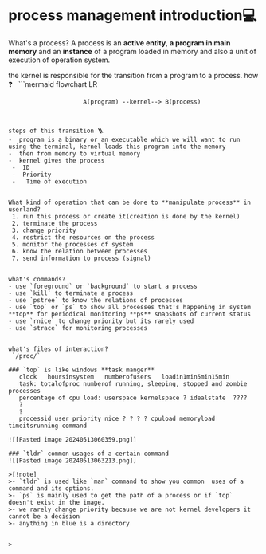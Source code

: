 # process management introduction💻

What's a process?
      A process is an **active entity**, **a program in main memory** and an **instance** of a program loaded in memory and also a unit of execution of operation system.
      
the kernel is responsible for the transition from a program to a process. how ❓
  ```mermaid
flowchart LR

                         A(program) --kernel--> B(process)
                        
   ```

steps of this transition 🪜
-  program is a binary or an executable which we will want to run using the terminal, kernel loads this program into the memory
-  then from memory to virtual memory
-  kernel gives the process
    -  ID
    -  Priority
    -   Time of execution 
    

What kind of operation that can be done to **manipulate process** in userland?
    1. run this process or create it(creation is done by the kernel) 
    2. terminate the process
    3. change priority
    4. restrict the resources on the process
    5. monitor the processes of system 
    6. know the relation between processes
    7. send information to process (signal)


what's commands?
- use `foreground` or `background` to start a process
- use `kill` to terminate a process
- use `pstree` to know the relations of processes
- use `top` or `ps` to show all processes that's happening in system **top** for periodical monitoring **ps** snapshots of current status
- use `rnice` to change priority but its rarely used
- use `strace` for monitoring processes


what's files of interaction?
    `/proc/`     
    
### `top` is like windows **task manger**
      clock   hoursinsystem   numberofusers   loadin1min5min15min
      task: totalofproc numberof running, sleeping, stopped and zombie processes
      percentage of cpu load: userspace kernelspace ? idealstate  ????
      ?
      ?
      processid user priority nice ? ? ? ? cpuload memoryload  timeitsrunning command

![[Pasted image 20240513060359.png]]

### `tldr` common usages of a certain command
![[Pasted image 20240513063213.png]]

>[!note]
>- `tldr` is used like `man` command to show you common  uses of a command and its options.
>- `ps` is mainly used to get the path of a process or if `top` doesn't exist in the image.
>- we rarely change priority because we are not kernel developers it cannot be a decision
>- anything in blue is a directory


>

